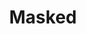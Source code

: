 ---
title: Masked
description:
price: "75.00"
category: Available for all.
images: 
    - /assets/img/available/masked.jpg
order: 300
---